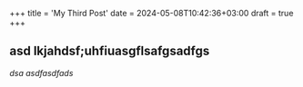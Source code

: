 +++
title = 'My Third Post'
date = 2024-05-08T10:42:36+03:00
draft = true
+++


## asd lkjahdsf;uhfiuasgflsafgsadfgs

*dsa asdfasdfads*